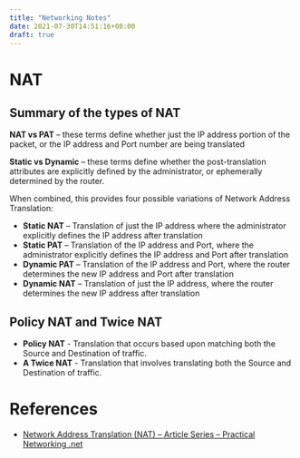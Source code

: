 ```yaml
---
title: "Networking Notes"
date: 2021-07-30T14:51:16+08:00
draft: true
---
```


# NAT

## Summary of the types of NAT

**NAT vs PAT** – these terms define whether just the IP address portion of the packet, or the IP address and Port number are being translated

**Static vs Dynamic** – these terms define whether the post-translation attributes are explicitly defined by the administrator, or ephemerally determined by the router.

When combined, this provides four possible variations of Network Address Translation:

- **Static NAT** – Translation of just the IP address where the administrator explicitly defines the IP address after translation
- **Static PAT** – Translation of the IP address and Port, where the administrator explicitly defines the IP address and Port after translation
- **Dynamic PAT** – Translation of the IP address and Port, where the router determines the new IP address and Port after translation
- **Dynamic NAT** – Translation of just the IP address, where the router determines the new IP address after translation

## Policy NAT and Twice NAT

- **Policy NAT** - Translation that occurs based upon matching both the Source and Destination of traffic.
- **A Twice NAT** - Translation that involves translating both the Source and Destination of traffic.

# References
- [Network Address Translation (NAT) – Article Series – Practical Networking .net](https://www.practicalnetworking.net/series/nat/nat/)
